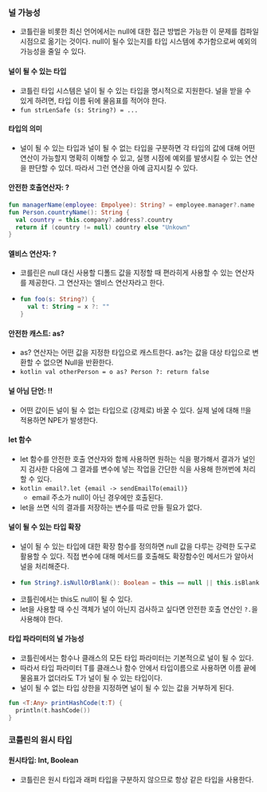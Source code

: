 ### 널 가능성 
- 코틀린을 비롯한 최신 언어에서는 null에 대한 접근 방법은 가능한 이 문제를 컴파일 시점으로 옮기는 것이다. null이 될수 있는지를 타입 시스템에 추가함으로써 예외의 가능성을 줄일 수 있다.
#### 널이 될 수 있는 타입
- 코틀린 타입 시스템은 널이 될 수 있는 타입을 명시적으로 지원한다. 널을 받을 수 있게 하려면, 타입 이름 뒤에 물음표를 적어야 한다.
- `fun strLenSafe (s: String?) = ...`
#### 타입의 의미
- 널이 될 수 있는 타입과 널이 될 수 없는 타입을 구분하면 각 타입의 값에 대해 어떤 연산이 가능할지 명확히 이해할 수 있고, 실행 시점에 예외를 발생시킬 수 있는 연산을 판단할 수 있더. 따라서 그런 연산을 아예 금지시킬 수 있다.
#### 안전한 호출연산자: ?
```kotlin
fun managerName(employee: Empolyee): String? = employee.manager?.name
fun Person.countryName(): String {
  val country = this.company?.address?.country
  return if (country != null) country else "Unkown" 
}
```
#### 엘비스 연산자: ?
- 코를린은 null 대신 사용할 디폴드 값을 지정할 때 편라히게 사용할 수 있는 연산자를 제공한다. 그 연산자는 엘비스 연산자라고 한다.
- ```kotlin
  fun foo(s: String?) {
    val t: String = x ?: ""
  }
  ```
#### 안전한 캐스트: as?
- as? 연산자는 어떤 값을 지정한 타입으로 캐스트한다. as?는 값을 대상 타입으로 변환할 수 없으면 Null을 반환한다.
- ```kotlin val otherPerson = o as? Person ?: return false```
#### 널 아님 단언: !!
- 어떤 값이든 널이 될 수 없는 타입으로 (강제로) 바꿀 수 있다. 실제 널에 대해 !!을 적용하면 NPE가 발생한다.
#### let 함수
- let 함수를 안전한 호출 연산자와 함께 사용하면 원하는 식을 평가해서 결과가 널인지 검사한 다음에 그 결과를 변수에 넣는 작업을 간단한 식을 사용해 한꺼번에 처리할 수 있다.
- ```kotlin email?.let {email -> sendEmailTo(email)} ```
    - email 주소가 null이 아닌 경우에만 호출된다. 
- let을 쓰면 식의 결과를 저장하는 변수를 따로 만들 필요가 없다. 

#### 널이 될 수 있는 타입 확장 
- 널이 될 수 있는 타입에 대한 확장 함수를 정의하면 null 값을 다루는 강력한 도구로 활용할 수 있다. 직접 변수에 대해 메서드를 호출해도 확장함수인 메서드가 알아서 널을 처리해준다.
- ```kotlin
  fun String?.isNullOrBlank(): Boolean = this == null || this.isBlank()
  ```
- 코틀린에서는 this도 null이 될 수 있다.
- let을 사용할 때 수신 객체가 널이 아닌지 검사하고 싶다면 안전한 호출 연산인 `?.`을 사용해야 한다.
#### 타입 파라미터의 널 가능성 
- 코틀린에서는 함수나 클래스의 모든 타입 파라미터는 기본적으로 널이 될 수 있다.
- 따라서 타입 파라미터 T를 클래스나 함수 안에서 타입이름으로 사용하면 이름 끝에 물음표가 없더라도 T가 널이 될 수 있는 타입이다.
- 널이 될 수 없는 타입 상한을 지정하면 널이 될 수 있는 값을 거부하게 된다.
```kotlin
fun <T:Any> printHashCode(t:T) {
  println(t.hashCode())
}
```
### 코틀린의 원시 타입
#### 원시타입: Int, Boolean
- 코틀린은 원시 타입과 래퍼 타입을 구분하지 않으므로 항상 같은 타입을 사용한다.


